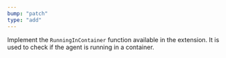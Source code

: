 ```yaml
---
bump: "patch"
type: "add"
---
```


Implement the `RunningInContainer` function available in the extension. It is
used to check if the agent is running in a container.
